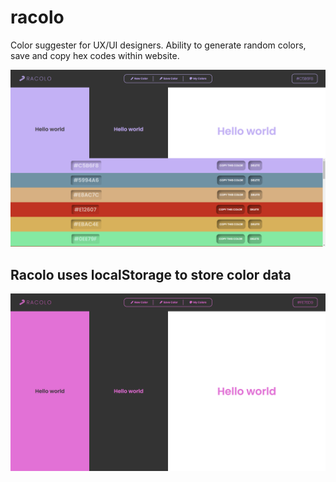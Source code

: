 # racolo
Color suggester for UX/UI designers. Ability to generate random colors, save and copy hex codes within website.


![Racolo Screenshot](https://github.com/kemalozvarol2/racolo/blob/master/ss.PNG)


## Racolo uses localStorage to store color data


![Racolo Screenshot](https://github.com/kemalozvarol2/racolo/blob/master/ss2.PNG)
